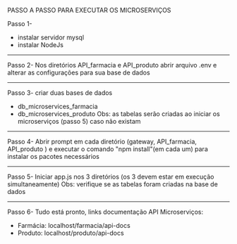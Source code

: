 PASSO A PASSO PARA EXECUTAR OS MICROSERVIÇOS

Passo 1-
- instalar servidor mysql
- instalar NodeJs

-----------------------------------------
Passo 2- Nos diretórios API_farmacia e API_produto abrir arquivo .env e alterar as configurações para sua base de dados

-----------------------------------------
Passo 3- criar duas bases de dados
- db_microservices_farmacia
- db_microservices_produto
Obs: as tabelas serão criadas ao iniciar os microserviços (passo 5) caso não existam

-----------------------------------------
Passo 4- Abrir prompt em cada diretório (gateway, API_farmacia, API_produto ) e executar o comando "npm install"(em cada um) para instalar os pacotes necessários

----------------------------------------
Passo 5- Iniciar app.js nos 3 diretórios (os 3 devem estar em execução simultaneamente)
Obs: verifique se as tabelas foram criadas na base de dados

-----------------------------------------
Passo 6- Tudo está pronto, links documentação API Microserviços:
- Farmácia: localhost/farmacia/api-docs 
- Produto: localhost/produto/api-docs

